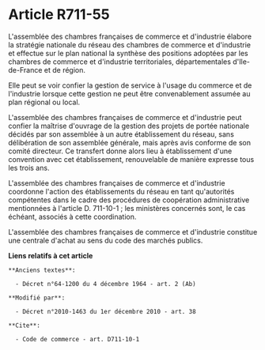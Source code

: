 # Article R711-55

L'assemblée des chambres françaises de commerce et d'industrie élabore la stratégie nationale du réseau des chambres de
commerce et d'industrie et effectue sur le plan national la synthèse des positions adoptées par les chambres de commerce et
d'industrie territoriales, départementales d'Ile-de-France et de région. 

Elle peut se voir confier la gestion de service à l'usage du commerce et de l'industrie lorsque cette gestion ne peut être
convenablement assumée au plan régional ou local.

L'assemblée des chambres françaises de commerce et d'industrie peut confier la maîtrise d'ouvrage de la gestion des projets
de portée nationale décidés par son assemblée à un autre établissement du réseau, sans délibération de son assemblée
générale, mais après avis conforme de son comité directeur. Ce transfert donne alors lieu à établissement d'une convention
avec cet établissement, renouvelable de manière expresse tous les trois ans.

L'assemblée des chambres françaises de commerce et d'industrie coordonne l'action des établissements du réseau en tant
qu'autorités compétentes dans le cadre des procédures de coopération administrative mentionnées à l'article D. 711-10-1 ; les
ministères concernés sont, le cas échéant, associés à cette coordination.

L'assemblée des chambres françaises de commerce et d'industrie constitue une centrale d'achat au sens du code des marchés
publics.

**Liens relatifs à cet article**

	**Anciens textes**:

	  - Décret n°64-1200 du 4 décembre 1964 - art. 2 (Ab)

	**Modifié par**:

	  - Décret n°2010-1463 du 1er décembre 2010 - art. 38

	**Cite**:

	  - Code de commerce - art. D711-10-1
